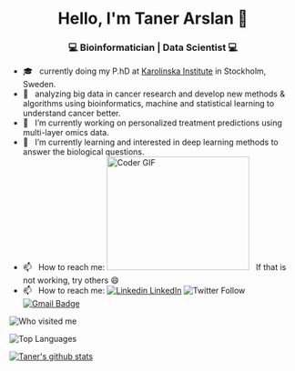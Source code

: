 <h1 align="center"> Hello, I'm Taner Arslan 👋 </h1>

<h3 align="center"> 💻 Bioinformatician | Data Scientist 💻 </h3>

- 🎓 &nbsp; currently doing my P.hD at [Karolinska Institute](https://ki.se/) in Stockholm, Sweden.
- 🤔 &nbsp; analyzing big data in cancer research and develop new methods & algorithms using bioinformatics, machine and statistical learning to understand cancer better.
- 🔭  &nbsp; I’m currently working on personalized treatment predictions using multi-layer omics data.
- 🌱 &nbsp; I’m currently learning and interested in deep learning methods to answer the biological questions.
- 📫 &nbsp; How to reach me: <img src="https://media.giphy.com/media/SWoSkN6DxTszqIKEqv/giphy.gif" alt="Coder GIF" width="250" height="200">
&nbsp; If that is not working, try others 😄 
- 📫 &nbsp; How to reach me: [![Linkedin](https://i.stack.imgur.com/gVE0j.png) LinkedIn](https://www.linkedin.com/in/taner-arslan/)
![Twitter Follow](https://img.shields.io/twitter/follow/arslantnr?style=social)
[![Gmail Badge](https://img.shields.io/badge/-tanerarslan.gen@gmail.com-c14438?style=flat-square&logo=Gmail&logoColor=white&link=mailto:tanerarlsan.gen@gmail.com)](mailto:tanerarslan.gen@gmail.com)

![Who visited me](https://visitor-badge.laobi.icu/badge?page_id=TanerArslan.TanerArslan)

![Top Languages](https://github-readme-stats.vercel.app/api/top-langs/?username=TanerArslan&hide=TeX&layout=compact)

[![Taner's github stats](https://github-readme-stats.vercel.app/api?username=TanerArslan&show_icons=true&title_color=fff&icon_color=79ff97&text_color=9f9f9f&bg_color=151515)](https://github.com/TanerArslan)

<!--
**TanerArslan/TanerArslan** is a ✨ _special_ ✨ repository because its `README.md` (this file) appears on your GitHub profile.

Here are some ideas to get you started:

- 🔭 I’m currently working on ...
- 🌱 I’m currently learning ...
- 👯 I’m looking to collaborate on ...
- 🤔 I’m looking for help with ...
- 💬 Ask me about ...
- 📫 How to reach me: ...
- 😄 Pronouns: ...
- ⚡ Fun fact: ...
-->
